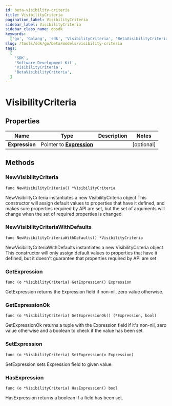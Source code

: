 ```yaml
---
id: beta-visibility-criteria
title: VisibilityCriteria
pagination_label: VisibilityCriteria
sidebar_label: VisibilityCriteria
sidebar_class_name: gosdk
keywords:
  ['go', 'Golang', 'sdk', 'VisibilityCriteria', 'BetaVisibilityCriteria']
slug: /tools/sdk/go/beta/models/visibility-criteria
tags:
  [
    'SDK',
    'Software Development Kit',
    'VisibilityCriteria',
    'BetaVisibilityCriteria',
  ]
---
```


# VisibilityCriteria

## Properties

| Name | Type | Description | Notes |
| --- | --- | --- | --- |
| **Expression** | Pointer to [**Expression**](expression) |  | [optional] |

## Methods

### NewVisibilityCriteria

`func NewVisibilityCriteria() *VisibilityCriteria`

NewVisibilityCriteria instantiates a new VisibilityCriteria object This constructor will assign default values to properties that have it defined, and makes sure properties required by API are set, but the set of arguments will change when the set of required properties is changed

### NewVisibilityCriteriaWithDefaults

`func NewVisibilityCriteriaWithDefaults() *VisibilityCriteria`

NewVisibilityCriteriaWithDefaults instantiates a new VisibilityCriteria object This constructor will only assign default values to properties that have it defined, but it doesn't guarantee that properties required by API are set

### GetExpression

`func (o *VisibilityCriteria) GetExpression() Expression`

GetExpression returns the Expression field if non-nil, zero value otherwise.

### GetExpressionOk

`func (o *VisibilityCriteria) GetExpressionOk() (*Expression, bool)`

GetExpressionOk returns a tuple with the Expression field if it's non-nil, zero value otherwise and a boolean to check if the value has been set.

### SetExpression

`func (o *VisibilityCriteria) SetExpression(v Expression)`

SetExpression sets Expression field to given value.

### HasExpression

`func (o *VisibilityCriteria) HasExpression() bool`

HasExpression returns a boolean if a field has been set.
